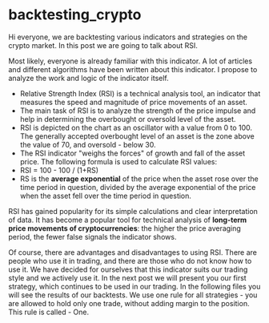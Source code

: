 # backtesting_crypto
Hi everyone, we are backtesting various indicators and strategies on the crypto market.
In this post we are going to talk about RSI.

Most likely, everyone is already familiar with this indicator. A lot of articles and different algorithms have been written about this indicator. I propose to analyze the work and logic of the indicator itself.

- Relative Strength Index (RSI) is a technical analysis tool, an indicator that measures the speed and magnitude of price movements of an asset.
- The main task of RSI is to analyze the strength of the price impulse and help in determining the overbought or oversold level of the asset.
- RSI is depicted on the chart as an oscillator with a value from 0 to 100. The generally accepted overbought level of an asset is the zone above the value of 70, and oversold - below 30.
- The RSI indicator "weighs the forces" of growth and fall of the asset price. The following formula is used to calculate RSI values:
- RSI = 100 - 100 / (1+RS)
- RS is the **average exponential** of the price when the asset rose over the time period in question, divided by the average exponential of the price when the asset fell over the time period in question.

RSI has gained popularity for its simple calculations and clear interpretation of data. It has become a popular tool for technical analysis of **long-term price movements of cryptocurrencies**: the higher the price averaging period, the fewer false signals the indicator shows.

Of course, there are advantages and disadvantages to using RSI. There are people who use it in trading, and there are those who do not know how to use it. We have decided for ourselves that this indicator suits our trading style and we actively use it. In the next post we will present you our first strategy, which continues to be used in our trading.
In the following files you will see the results of our backtests.
We use one rule for all strategies - you are allowed to hold only one trade, without adding margin to the position.
This rule is called - One.
